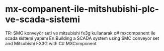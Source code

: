 # mx-companent-ile-mitshubishi-plc-ve-scada-sistemi
TR: SMC konveyör seti ve mitsubishi fx3g kullanarak c# mxcompanent ile scada sistemi yapımı En:Building a SCADA system using SMC conveyor set and Mitsubishi FX3G with C# MXComponent
